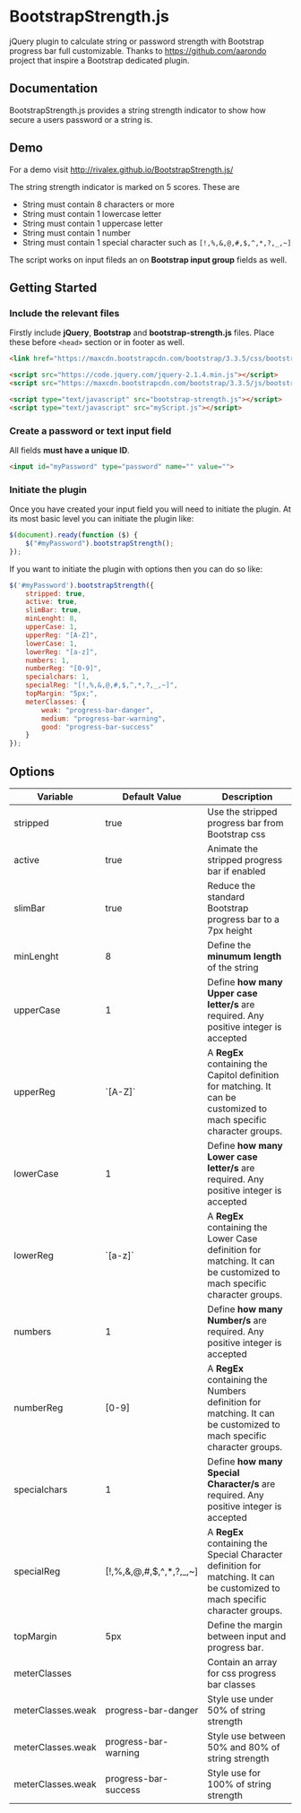# BootstrapStrength.js

jQuery plugin to calculate string or password strength with Bootstrap progress bar full customizable.
Thanks to https://github.com/aarondo project that inspire a Bootstrap dedicated plugin.

## Documentation

BootstrapStrength.js provides a string strength indicator to show how secure a users password or a string is.

## Demo
For a demo visit http://rivalex.github.io/BootstrapStrength.js/

The string strength indicator is marked on 5 scores. These are

*   String must contain 8 characters or more
*   String must contain 1 lowercase letter
*   String must contain 1 uppercase letter
*   String must contain 1 number
*   String must contain 1 special character such as `[!,%,&,@,#,$,^,*,?,_,~]`

The script works on input fileds an on **Bootstrap input group** fields as well.

## Getting Started

### Include the relevant files

Firstly include **jQuery**, **Bootstrap** and **bootstrap-strength.js** files. Place these before `<head>` section or in footer as well.

```html
<link href="https://maxcdn.bootstrapcdn.com/bootstrap/3.3.5/css/bootstrap.min.css" rel="stylesheet">

<script src="https://code.jquery.com/jquery-2.1.4.min.js"></script>
<script src="https://maxcdn.bootstrapcdn.com/bootstrap/3.3.5/js/bootstrap.min.js"></script>

<script type="text/javascript" src="bootstrap-strength.js"></script>
<script type="text/javascript" src="myScript.js"></script>
```

### Create a password or text input field

All fields **must have a unique ID**.

```html
<input id="myPassword" type="password" name="" value="">
```

### Initiate the plugin

Once you have created your input field you will need to initiate the plugin.
At its most basic level you can initiate the plugin like:

```javascript
$(document).ready(function ($) {
	$("#myPassword").bootstrapStrength();
});
```

If you want to initiate the plugin with options then you can do so like:
```javascript
$('#myPassword').bootstrapStrength({
	stripped: true,
	active: true,
	slimBar: true,
	minLenght: 8,
	upperCase: 1,
	upperReg: "[A-Z]",
	lowerCase: 1,
	lowerReg: "[a-z]",
	numbers: 1,
	numberReg: "[0-9]",
	specialchars: 1,
	specialReg: "[!,%,&,@,#,$,^,*,?,_,~]",
	topMargin: "5px;",
	meterClasses: {
		weak: "progress-bar-danger",
		medium: "progress-bar-warning",
		good: "progress-bar-success"
	}
});
```

## Options

<table>
	<thead>
		<tr>
			<th>Variable</th>
			<th>Default Value</th>
			<th>Description</th>
		</tr>
	</thead>
	<tbody>
		<tr>
			<td>stripped</td>
			<td>true</td>
			<td>Use the stripped progress bar from Bootstrap css</td>
		</tr>
		<tr>
			<td>active</td>
			<td>true</td>
			<td>Animate the stripped progress bar if enabled</td>
		</tr>
		<tr>
			<td>slimBar</td>
			<td>true</td>
			<td>Reduce the standard Bootstrap progress bar to a 7px height</td>
		</tr>
		<tr>
			<td>minLenght</td>
			<td>8</td>
			<td>Define the <b>minumum length</b> of the string</td>
		</tr>
		<tr>
			<td>upperCase</td>
			<td>1</td>
			<td>Define <b>how many Upper case letter/s</b> are required. Any positive integer is accepted</td>
		</tr>
		<tr>
			<td>upperReg</td>
			<td>`[A-Z]`</td>
			<td>A <b>RegEx</b> containing the Capitol definition for matching. It can be customized to mach specific character groups.</td>
		</tr>
		<tr>
			<td>lowerCase</td>
			<td>1</td>
			<td>Define <b>how many Lower case letter/s</b> are required. Any positive integer is accepted</td>
		</tr>
		<tr>
			<td>lowerReg</td>
			<td>`[a-z]`</td>
			<td>A <b>RegEx</b> containing the Lower Case definition for matching. It can be customized to mach specific character groups.</td>
		</tr>
		<tr>
			<td>numbers</td>
			<td>1</td>
			<td>Define <b>how many Number/s</b> are required. Any positive integer is accepted</td>
		</tr>
		<tr>
			<td>numberReg</td>
			<td>[0-9]</td>
			<td>A <b>RegEx</b> containing the Numbers definition for matching. It can be customized to mach specific character groups.</td>
		</tr>
		<tr>
			<td>specialchars</td>
			<td>1</td>
			<td>Define <b>how many Special Character/s</b> are required. Any positive integer is accepted</td>
		</tr>
		<tr>
			<td>specialReg</td>
			<td>[!,%,&,@,#,$,^,*,?,_,~]</td>
			<td>A <b>RegEx</b> containing the Special Character definition for matching. It can be customized to mach specific character groups.</td>
		</tr>
		<tr>
			<td>topMargin</td>
			<td>5px</td>
			<td>Define the margin between input and progress bar.</td>
		</tr>
		<tr>
			<td>meterClasses</td>
			<td></td>
			<td>Contain an array for css progress bar classes</td>
		</tr>
		<tr>
			<td>meterClasses.weak</td>
			<td>progress-bar-danger</td>
			<td>Style use under 50% of string strength</td>
		</tr>
		<tr>
			<td>meterClasses.weak</td>
			<td>progress-bar-warning</td>
			<td>Style use between 50% and 80% of string strength</td>
		</tr>
		<tr>
			<td>meterClasses.weak</td>
			<td>progress-bar-success</td>
			<td>Style use for 100% of string strength</td>
		</tr>
	</tbody>
</table>
